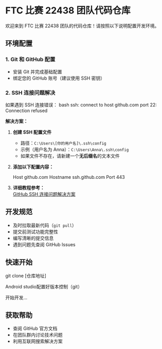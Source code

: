 # FTC 比赛 22438 团队代码仓库

欢迎来到 FTC 比赛 22438 团队的代码仓库！请按照以下说明配置开发环境。

## 环境配置

### 1. Git 和 GitHub 配置
- 安装 Git 并完成基础配置
- 绑定您的 GitHub 账号（建议使用 SSH 密钥）

### 2. SSH 连接问题解决

如果遇到 SSH 连接错误：
bash
ssh: connect to host github.com port 22: Connection refused


**解决方案：**

1. **创建 SSH 配置文件**
    - 路径：`C:\Users\[你的用户名]\.ssh\config`
    - 示例（用户名为 Anna）：`C:\Users\Anna\.ssh\config`
    - 如果文件不存在，请新建一个**无后缀名**的文本文件

2. **添加以下配置内容：**

   Host github.com
   Hostname ssh.github.com
   Port 443


3. **详细教程参考：**  
   [GitHub SSH 连接问题解决方案](https://annachengdesu.github.io/post/problem-solved/github-ssh-connection-refuse/)

## 开发规范

- 及时拉取最新代码（`git pull`）
- 提交前测试功能完整性
- 编写清晰的提交信息
- 遇到问题先查阅 GitHub Issues

## 快速开始

git clone [仓库地址]

Android studio配置好版本控制（git）

开始开发...


## 获取帮助

- 查阅 GitHub 官方文档
- 在团队群内讨论技术问题
- 利用互联网搜索解决方案


